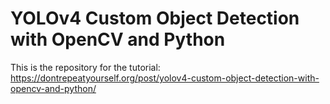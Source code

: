 # YOLOv4 Custom Object Detection with OpenCV and Python

This is the repository for the tutorial: https://dontrepeatyourself.org/post/yolov4-custom-object-detection-with-opencv-and-python/